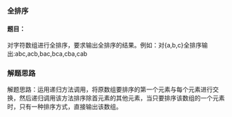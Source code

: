 ### 全排序
#### 题目：
对字符数组进行全排序，要求输出全排序的结果。例如：对{a,b,c}全排序输出:abc,acb,bac,bca,cba,cab



### 解题思路
解题思路：运用递归方法调用，将原数组要排序的第一个元素与每个元素进行交换，然后递归调用该方法排序除首元素的其他元素，当只要排序该数组的一个元素时，只有一种排序方式，直接输出该数组。